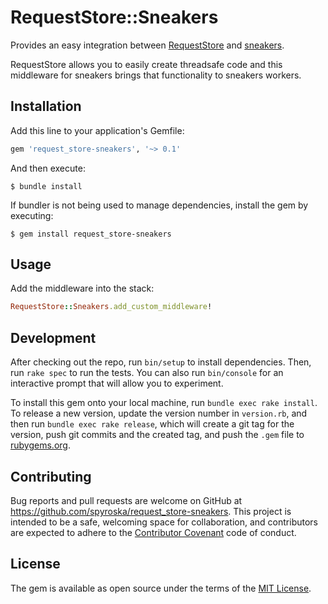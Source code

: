 # RequestStore::Sneakers
Provides an easy integration between [RequestStore](https://github.com/steveklabnik/request_store) and [sneakers](https://github.com/jondot/sneakers).

RequestStore allows you to easily create threadsafe code and this middleware for sneakers brings that functionality to sneakers workers.

## Installation
Add this line to your application's Gemfile:

```ruby
gem 'request_store-sneakers', '~> 0.1'
```

And then execute:

    $ bundle install

If bundler is not being used to manage dependencies, install the gem by executing:

    $ gem install request_store-sneakers

## Usage
Add the middleware into the stack:

```ruby
RequestStore::Sneakers.add_custom_middleware!
```

## Development
After checking out the repo, run `bin/setup` to install dependencies. Then, run `rake spec` to run the tests. You can also run `bin/console` for an interactive prompt that will allow you to experiment.

To install this gem onto your local machine, run `bundle exec rake install`. To release a new version, update the version number in `version.rb`, and then run `bundle exec rake release`, which will create a git tag for the version, push git commits and the created tag, and push the `.gem` file to [rubygems.org](https://rubygems.org).

## Contributing
Bug reports and pull requests are welcome on GitHub at https://github.com/spyroska/request_store-sneakers. This project is intended to be a safe, welcoming space for collaboration, and contributors are expected to adhere to the [Contributor Covenant](http://contributor-covenant.org) code of conduct.

## License
The gem is available as open source under the terms of the [MIT License](http://opensource.org/licenses/MIT).
